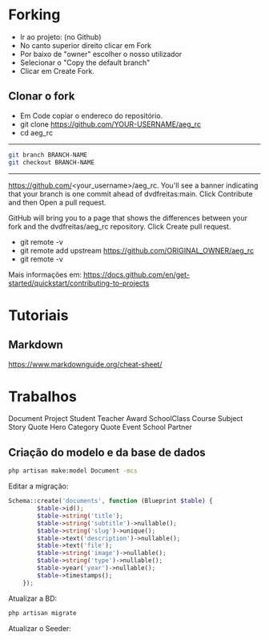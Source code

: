 # Forking

- Ir ao projeto: (no Github)
- No canto superior direito clicar em Fork
- Por baixo de "owner" escolher o nosso utilizador
- Selecionar o "Copy the default branch"
- Clicar em Create Fork.

## Clonar o fork

- Em Code copiar o endereco do repositório.
- git clone https://github.com/YOUR-USERNAME/aeg_rc
- cd aeg_rc


---

```bash
git branch BRANCH-NAME
git checkout BRANCH-NAME
```

---

https://github.com/<your_username>/aeg_rc. You'll see a banner indicating that your branch is one commit ahead of dvdfreitas:main. Click Contribute and then Open a pull request.


GitHub will bring you to a page that shows the differences between your fork and the dvdfreitas/aeg_rc repository. Click Create pull request.


- git remote -v
- git remote add upstream https://github.com/ORIGINAL_OWNER/aeg_rc
- git remote -v


Mais informações em:
https://docs.github.com/en/get-started/quickstart/contributing-to-projects

# Tutoriais

## Markdown

https://www.markdownguide.org/cheat-sheet/

# Trabalhos

Document
Project
Student
Teacher
Award
SchoolClass
Course
Subject
Story
Quote
Hero
Category
Quote
Event
School
Partner

## Criação do modelo e da base de dados

```bash
php artisan make:model Document -mcs
```

Editar a migração:

```php
Schema::create('documents', function (Blueprint $table) {
        $table->id();
        $table->string('title');
        $table->string('subtitle')->nullable();
        $table->string('slug')->unique();
        $table->text('description')->nullable();
        $table->text('file');
        $table->string('image')->nullable();
        $table->string('type')->nullable();
        $table->year('year')->nullable();
        $table->timestamps();
    });
```

Atualizar a BD:

```php
php artisan migrate
```

Atualizar o Seeder:

